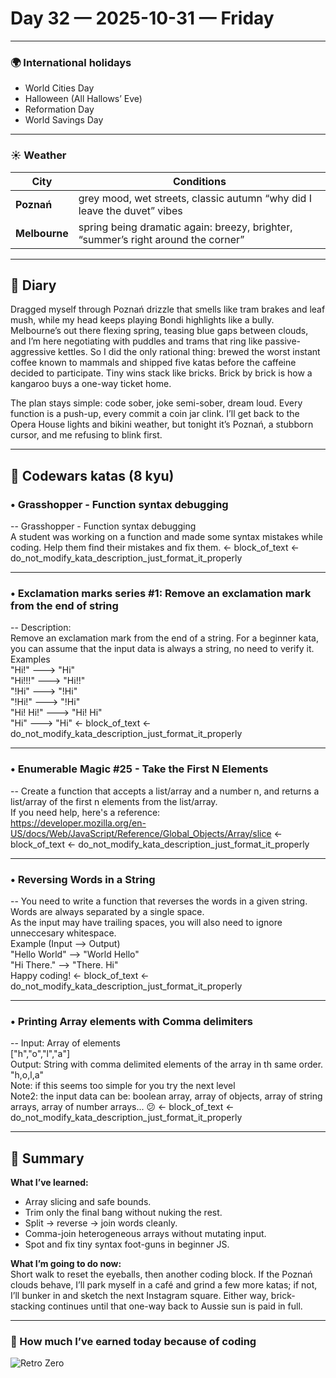
# Day 32 — 2025-10-31 — Friday

---

### 🌍 International holidays
- World Cities Day
- Halloween (All Hallows’ Eve)
- Reformation Day
- World Savings Day

---

### ☀️ Weather
| City        | Conditions                                                                 |
|-------------|-----------------------------------------------------------------------------|
| **Poznań**  | grey mood, wet streets, classic autumn “why did I leave the duvet” vibes   |
| **Melbourne** | spring being dramatic again: breezy, brighter, “summer’s right around the corner” |

---

## 📓 Diary
Dragged myself through Poznań drizzle that smells like tram brakes and leaf mush, while my head keeps playing Bondi highlights like a bully. Melbourne’s out there flexing spring, teasing blue gaps between clouds, and I’m here negotiating with puddles and trams that ring like passive-aggressive kettles. So I did the only rational thing: brewed the worst instant coffee known to mammals and shipped five katas before the caffeine decided to participate. Tiny wins stack like bricks. Brick by brick is how a kangaroo buys a one-way ticket home.

The plan stays simple: code sober, joke semi-sober, dream loud. Every function is a push-up, every commit a coin jar clink. I’ll get back to the Opera House lights and bikini weather, but tonight it’s Poznań, a stubborn cursor, and me refusing to blink first.

---

## 🧩 Codewars katas (8 kyu)

### • Grasshopper - Function syntax debugging
-- Grasshopper - Function syntax debugging  
A student was working on a function and made some syntax mistakes while coding. Help them find their mistakes and fix them. <- block_of_text <- do_not_modify_kata_description_just_format_it_properly

---

### • Exclamation marks series #1: Remove an exclamation mark from the end of string
-- Description:  
Remove an exclamation mark from the end of a string. For a beginner kata, you can assume that the input data is always a string, no need to verify it.  
Examples  
"Hi!"     ---> "Hi"  
"Hi!!!"   ---> "Hi!!"  
"!Hi"     ---> "!Hi"  
"!Hi!"    ---> "!Hi"  
"Hi! Hi!" ---> "Hi! Hi"  
"Hi"      ---> "Hi" <- block_of_text <- do_not_modify_kata_description_just_format_it_properly

---

### • Enumerable Magic #25 - Take the First N Elements
-- Create a function that accepts a list/array and a number n, and returns a list/array of the first n elements from the list/array.  
If you need help, here's a reference:  
https://developer.mozilla.org/en-US/docs/Web/JavaScript/Reference/Global_Objects/Array/slice <- block_of_text <- do_not_modify_kata_description_just_format_it_properly

---

### • Reversing Words in a String
-- You need to write a function that reverses the words in a given string. Words are always separated by a single space.  
As the input may have trailing spaces, you will also need to ignore unneccesary whitespace.  
Example (Input --> Output)  
"Hello World" --> "World Hello"  
"Hi There." --> "There. Hi"  
Happy coding! <- block_of_text <- do_not_modify_kata_description_just_format_it_properly

---

### • Printing Array elements with Comma delimiters
-- Input: Array of elements  
["h","o","l","a"]  
Output: String with comma delimited elements of the array in th same order.  
"h,o,l,a"  
Note: if this seems too simple for you try the next level  
Note2: the input data can be: boolean array, array of objects, array of string arrays, array of number arrays... 😕 <- block_of_text <- do_not_modify_kata_description_just_format_it_properly

---

## 🧭 Summary

**What I’ve learned:**  
- Array slicing and safe bounds.  
- Trim only the final bang without nuking the rest.  
- Split → reverse → join words cleanly.  
- Comma-join heterogeneous arrays without mutating input.  
- Spot and fix tiny syntax foot-guns in beginner JS.

**What I’m going to do now:**  
Short walk to reset the eyeballs, then another coding block. If the Poznań clouds behave, I’ll park myself in a café and grind a few more katas; if not, I’ll bunker in and sketch the next Instagram square. Either way, brick-stacking continues until that one-way back to Aussie sun is paid in full.

---

### 💸 How much I’ve earned today because of coding
![Retro Zero](https://i.imgur.com/ekv435l.gif)
